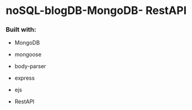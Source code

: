 # noSQL-blogDB-MongoDB- RestAPI

### Built with:

* MongoDB

* mongoose

* body-parser

* express

* ejs

* RestAPI
